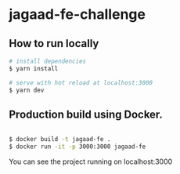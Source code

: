 # jagaad-fe-challenge

## How to run locally

```bash
# install dependencies
$ yarn install

# serve with hot reload at localhost:3000
$ yarn dev

```

## Production build using Docker.

```bash

$ docker build -t jagaad-fe .
$ docker run -it -p 3000:3000 jagaad-fe

```

You can see the project running on localhost:3000
